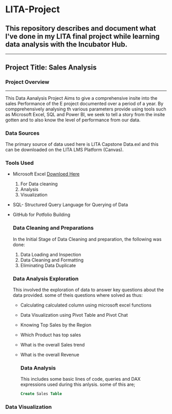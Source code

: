 # LITA-Project
## This repository describes and document what I've done in my LITA final project while learning data analysis with the Incubator Hub.

---
## Project Title: Sales Analysis

### Project Overview
---
This Data Aanalysis Project Aims to give a comprehensive insite into the sales Performance of the E project documented over a period of a year. By compprehensively analysing th various parameters provide using tools such as Microsoft Excel, SQL and Power BI, we seek to tell a story from the insite gotten and to also know the level of performance from our data.

### Data Sources
The primary source of data used here is LITA Capstone Data.exl and this can be downloaded on the LITA LMS Platform (Canvas). 

### Tools Used
- Microsoft Excel [Downloed Here](https://www.microsoft.com)
   1. For Data cleaning
   2. Analysis
   3. Visualization
- SQL- Structured Query Language for Querying of Data
- GitHub for Potfolio Building

  ### Data Cleaning and Preparations
  In the Initial Stage of Data Cleaning and preparation, the following was done:
  1. Data Loading and Inspection
  2. Data Cleaning and Formatting
  3. Eliminating Data Duplicate

  ### Data Analysis Exploration
  This involved the exploration of data to answer key questions about the data provided. some of theis questions where solved as thus:
  - Calculating calculated column using microsoft excel functions
  - Data Visualization using Pivot Table and Pivot Chat
  - Knowing Top Sales by the Region
  - Which Product has top sales
  - What is the overall Sales trend
  - What is the overall Revenue

    ### Data Analysis
    This includes some basic lines of code, queries and DAX expressions used during this anlysis. some of this are;
    
    ```SQL
    Create Sales Table
    ```
### Data Visualization
    
